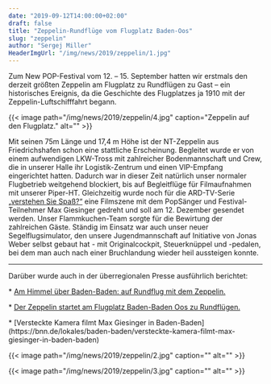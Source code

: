 ```yaml
---
date: "2019-09-12T14:00:00+02:00"
draft: false
title: "Zeppelin-Rundflüge vom Flugplatz Baden-Oos"
slug: "zeppelin"
author: "Sergej Miller"
HeaderImgUrl: "/img/news/2019/zeppelin/1.jpg"
---
```

Zum New POP-Festival vom 12. – 15. September hatten wir erstmals den derzeit größten Zeppelin am Flugplatz zu Rundflügen zu Gast – ein historisches Ereignis, da die Geschichte des Flugplatzes ja 1910 mit der Zeppelin-Luftschifffahrt begann. 

{{< image path="/img/news/2019/zeppelin/4.jpg" caption="Zeppelin auf den Flugplatz." alt="" >}} 

<!--more-->

Mit seinen 75m Länge und 17,4 m Höhe ist der NT-Zeppelin aus Friedrichshafen schon eine stattliche Erscheinung. Begleitet wurde er von einem aufwendigen LKW-Tross mit zahlreicher Bodenmannschaft und Crew, die in unserer Halle ihr Logistik-Zentrum und einen VIP-Empfang eingerichtet hatten. Dadurch war in dieser Zeit natürlich unser normaler Flugbetrieb weitgehend blockiert, bis auf Begleitflüge für Filmaufnahmen mit unserer Piper-HT. Gleichzeitig wurde noch für die ARD-TV-Serie [„verstehen Sie Spaß?“](https://youtu.be/pYVjq4EZU1g) eine Filmszene mit dem PopSänger und Festival-Teilnehmer Max Giesinger gedreht und soll am 12. Dezember gesendet werden. Unser Flammkuchen-Team sorgte für die Bewirtung der zahlreichen Gäste. Ständig im Einsatz war auch unser neuer Segelflugsimulator, den unsere Jugendmannschaft auf Initiative von Jonas Weber selbst gebaut hat - mit Originalcockpit, Steuerknüppel und -pedalen, bei dem man auch nach einer Bruchlandung wieder heil aussteigen konnte.

----------------
Darüber wurde auch in der überregionalen Presse ausführlich berichtet:
<p></p>
* <a href = "https://bnn.de/lokales/baden-baden/grosse-buehne-fuer-die-riesenzigarre-auf-rundflug-mit-dem-zeppelin">Am Himmel über Baden-Baden: auf Rundflug mit dem Zeppelin.</a> 
<p></p>
* <a href = "https://bnn.de/lokales/baden-baden/der-zeppelin-startet-bis-sonntag-am-flugplatz-oos-zu-rundfluegen-ueber-die-region">Der Zeppelin startet am Flugplatz Baden-Baden Oos zu Rundflügen.</a> 
<p></p>
* [Versteckte Kamera filmt Max Giesinger in Baden-Baden](https://bnn.de/lokales/baden-baden/versteckte-kamera-filmt-max-giesinger-in-baden-baden)


{{< image path="/img/news/2019/zeppelin/2.jpg" caption="" alt="" >}} 
<p></p>
{{< image path="/img/news/2019/zeppelin/3.jpg" caption="" alt="" >}} 
<p></p>



